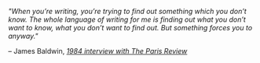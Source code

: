 _"When you’re writing, you’re trying to find out something which you don’t know. The whole language of writing for me is finding out what you don’t want to know, what you don’t want to find out. But something forces you to anyway."_

– James Baldwin, _[1984 interview with The Paris Review](https://londonwriterssalon.us4.list-manage.com/track/click?u=8b047263967451488070a8ad0&id=075a716de8&e=bc5cbc9b90)_